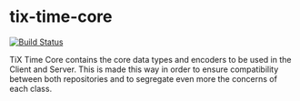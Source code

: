 # tix-time-core
[![Build Status](https://travis-ci.org/TiX-measurements/tix-time-core.svg?branch=master)](https://travis-ci.org/TiX-measurements/tix-time-core)

TiX Time Core contains the core data types and encoders to be used in the Client and Server. This is made this way in
order to ensure compatibility between both repositories and to segregate even more the concerns of each class.

